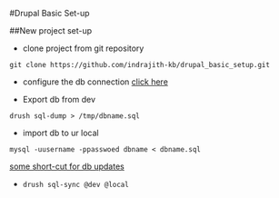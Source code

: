 #Drupal Basic Set-up

##New project set-up
<ul>
<li>clone project from git repository</li></ul>
 <code>git clone https://github.com/indrajith-kb/drupal_basic_setup.git</code>
 <br/>
 
 <ul><li>configure the db connection <a href="https://www.drupal.org/docs/8/api/database-api/database-configuration"> click here</a></li></ul>
 
 <ul><li>Export db from dev </li></ul>
 <code>drush sql-dump > /tmp/dbname.sql</code>
 
 <ul><li>import db to ur local</li></ul>
 <code>mysql -uusername -ppasswoed dbname < dbname.sql </code>
 
 <u>some short-cut for db updates</u>
 <ul><li><code>drush sql-sync @dev @local </code></li></ul>
 
 
